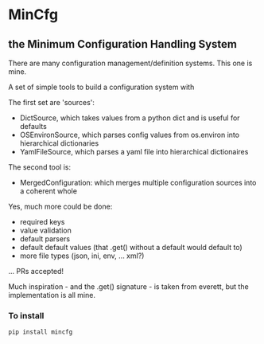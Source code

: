# MinCfg
## the Minimum Configuration Handling System

There are many configuration management/definition systems.  This one is mine.

A set of simple tools to build a configuration system with

The first set are 'sources':
  - DictSource, which takes values from a python dict and is useful for defaults
  - OSEnvironSource, which parses config values from os.environ into hierarchical dictionaries
  - YamlFileSource, which parses a yaml file into hierarchical dictionaires
  
The second tool is:
  - MergedConfiguration: which merges multiple configuration sources into a coherent whole

Yes, much more could be done:
  - required keys
  - value validation
  - default parsers
  - default default values (that .get() without a default would default to)
  - more file types (json, ini, env, ... xml?)

... PRs accepted!

Much inspiration - and the .get() signature - is taken from everett, but the
implementation is all mine.

### To install

```pip install mincfg```
